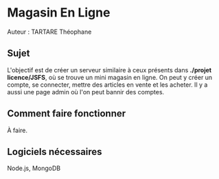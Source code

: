 # Magasin En Ligne
Auteur : TARTARE Théophane
## Sujet
L'objectif est de créer un serveur similaire à ceux présents dans **./projet licence/JSFS**, où se trouve un mini magasin en ligne. On peut y créer un compte, se connecter, mettre des articles en vente et les acheter. Il y a aussi une page admin où l'on peut bannir des comptes.
## Comment faire fonctionner 
À faire.
## Logiciels nécessaires
Node.js, MongoDB